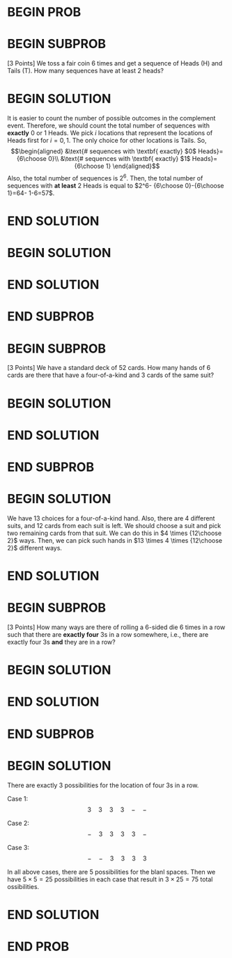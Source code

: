 # BEGIN PROB

<!-- \[**Combinatorics**\]\[9 Points\] -->

# BEGIN SUBPROB

\[3 Points\] We toss a fair coin $6$ times and get a sequence of Heads
(H) and Tails (T). How many sequences have at least $2$ heads?

# BEGIN SOLUTION

It is easier to count the number of possible outcomes in the complement
event. Therefore, we should count the total number of sequences with
**exactly** $0$ or $1$ Heads. We pick $i$ locations that represent the
locations of Heads first for $i=0,1$. The only choice for other
locations is Tails. So, $$\begin{aligned}
    &\text{# sequences with \textbf{
 exactly} $0$ Heads}= {6\choose 0}\\
  &\text{# sequences with \textbf{
 exactly} $1$ Heads}= {6\choose 1}
\end{aligned}$$ Also, the total number of sequences is $2^6$. Then, the
total number of sequences with **at least** $2$ Heads is equal to
$2^6- {6\choose 0}-{6\choose 1}=64- 1-6=57$.

# END SOLUTION

# BEGIN SOLUTION

# END SOLUTION

# END SUBPROB

# BEGIN SUBPROB

\[3 Points\] We have a standard deck of $52$ cards. How many hands of
$6$ cards are there that have a four-of-a-kind and $3$ cards of the same
suit?

# BEGIN SOLUTION

# END SOLUTION

# END SUBPROB

# BEGIN SOLUTION

We have $13$ choices for a four-of-a-kind hand. Also, there are $4$
different suits, and $12$ cards from each suit is left. We should choose
a suit and pick two remaining cards from that suit. We can do this in
$4 \times {12\choose 2}$ ways. Then, we can pick such hands in
$13 \times 4 \times  {12\choose 2}$ different ways.

# END SOLUTION

# BEGIN SUBPROB

\[3 Points\] How many ways are there of rolling a $6$-sided die $6$
times in a row such that there are **exactly four** $3$s in a row
somewhere, i.e., there are exactly four $3$s **and** they are in a row?

# BEGIN SOLUTION

# END SOLUTION

# END SUBPROB

# BEGIN SOLUTION

There are exactly $3$ possibilities for the location of four $3$s in a
row.

Case 1: $$3 \quad 3 \quad 3 \quad 3 \quad  - \quad -$$

Case 2: $$- \quad 3 \quad 3 \quad 3 \quad 3 \quad  -$$

Case 3: $$- \quad - \quad 3 \quad 3 \quad 3 \quad 3$$

In all above cases, there are $5$ possibilities for the blanl spaces.
Then we have $5 \times 5 =25$ possibilities in each case that result in
$3 \times 25 =75$ total ossibilities.

# END SOLUTION

# END PROB